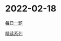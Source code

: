 # 2022-02-18

[每日一题](https://github.com/shfshanyue/Daily-Question/issues)

[精读系列](https://github.com/ascoders/weekly)
